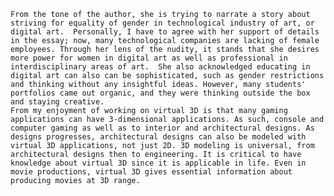 	From the tone of the author, she is trying to narrate a story about striving for equality of gender in technological industry of art, or digital art.  Personally, I have to agree with her support of details in the essay; now, many technological companies are lacking of female employees. Through her lens of the nudity, it stands that she desires more power for women in digital art as well as professional in interdisciplinary areas of art.  She also acknowledged educating in digital art can also can be sophisticated, such as gender restrictions and thinking without any insightful ideas. However, many students' portfolios came out organic, and they were thinking outside the box and staying creative. 
	From my enjoyment of working on virtual 3D is that many gaming applications can have 3-dimensional applications. As such, console and computer gaming as well as to interior and architectural designs. As designs progresses, architectural designs can also be modeled with virtual 3D applications, not just 2D. 3D modeling is universal, from architectural designs then to engineering. It is critical to have knowledge about virtual 3D since it is applicable in life. Even in movie productions, virtual 3D gives essential information about producing movies at 3D range.